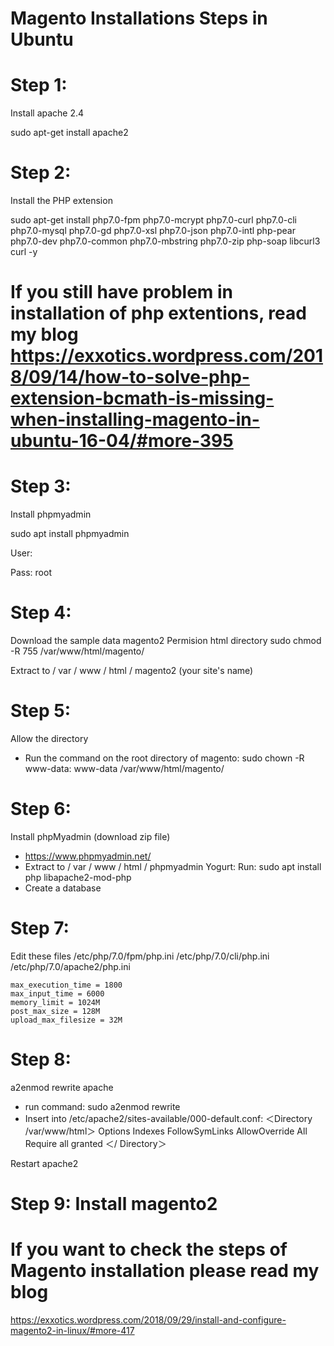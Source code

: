 # Magento Installations Steps in Ubuntu
# Step 1: 
Install apache 2.4

sudo apt-get install apache2


# Step 2: 
Install the PHP extension

sudo apt-get install php7.0-fpm php7.0-mcrypt php7.0-curl php7.0-cli php7.0-mysql php7.0-gd php7.0-xsl php7.0-json php7.0-intl php-pear php7.0-dev php7.0-common php7.0-mbstring php7.0-zip php-soap libcurl3 curl -y
# If you still have problem in installation of php extentions, read my blog https://exxotics.wordpress.com/2018/09/14/how-to-solve-php-extension-bcmath-is-missing-when-installing-magento-in-ubuntu-16-04/#more-395
# Step 3: 
Install phpmyadmin

sudo apt install phpmyadmin

User: 

Pass: root

# Step 4: 
Download the sample data magento2
Permision html directory
sudo chmod -R 755 /var/www/html/magento/

Extract to / var / www / html / magento2 (your site's name)

# Step 5:
 Allow the directory
- Run the command on the root directory of magento:
sudo chown -R www-data: www-data /var/www/html/magento/

# Step 6:
 Install phpMyadmin (download zip file)
- https://www.phpmyadmin.net/
- Extract to / var / www / html / phpmyadmin
Yogurt:
Run: sudo apt install php libapache2-mod-php
- Create a database

# Step 7:
 Edit these files
    /etc/php/7.0/fpm/php.ini
    /etc/php/7.0/cli/php.ini
    /etc/php/7.0/apache2/php.ini

    max_execution_time = 1800
    max_input_time = 6000
    memory_limit = 1024M
    post_max_size = 128M
    upload_max_filesize = 32M

# Step 8:
 a2enmod rewrite apache
- run command:
        sudo a2enmod rewrite
- Insert into /etc/apache2/sites-available/000-default.conf:
    ＜Directory /var/www/html＞
        Options Indexes FollowSymLinks
        AllowOverride All
        Require all granted
    ＜/ Directory＞


Restart apache2

# Step 9: Install magento2
# If you want to check the steps of Magento installation please read my blog
https://exxotics.wordpress.com/2018/09/29/install-and-configure-magento2-in-linux/#more-417
